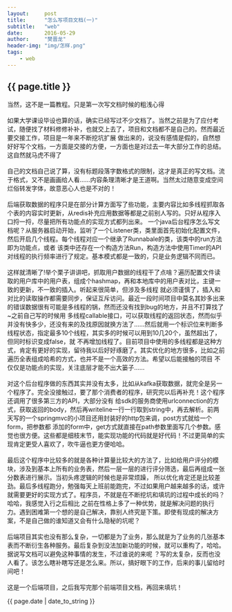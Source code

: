 ```yaml
---
layout:     post
title:      "怎么写项目文档(一)"
subtitle:   "web"
date:       2016-05-29
author:     "樊晋龙"
header-img: "img/怎样.png"
tags:
    - web
---
```


<h2>{{ page.title }}</h2>

当然，这不是一篇教程。只是第一次写文档时候的粗浅心得<br><br>
如果大学课设毕设也算的话，确实已经写过不少文档了。当然之前是为了应付考试，随便找了材料修修补补，也就交上去了，项目和文档都不是自己的。然而最近要交接工作，项目是一年来不断挖坑扩展
做出来的，说没有感情是假的，自然想好好写个文档，一方面是交接的方便，一方面也是对过去一年大部分工作的总结。这自然就马虎不得了<br><br>
自己的文档自己说了算，没有标题段落字数格式的限制，这才是真正的写文档。流于格式，又不是画画给人看……内容条理清晰才是王道啊。当然太过随意变成空间烂俗转发字体，故意恶心人也是不对的！<br><br>
后端获取数据的程序只是在部分计算方面写了些功能，主要内容比如多线程抓取各个表的内容实时更新，从redis补充应用数据等都是之前别人写的。只好从程序入口捋一捋，尽量把所有功能点的实现方式都列出来。
一个java后台程序怎么写文档呢？从服务器启动开始，监听了一个Listener类，类里面首先初始化配置文件，然后开启几个线程。每个线程对应一个继承了Runnabale的类，该类中的run方法即为功能点，或者
该类中还存在一个构造方法Run，构造方法中使用Timer的API对线程的执行频率进行了规定。基本模式都是一致的，只是业务逻辑不同而已。<br><br>
这样就清晰了!举个栗子讲讲吧，抓取用户数据的线程干了点啥？遍历配置文件读取的用户库中的用户表，组成个hashmap，再和本地库中的用户表对比，主键一致的更新，不一致的插入。听起来很简单，但涉及多线程
就必须谨慎了，插入和对比的读取操作都需要同步，保证互斥访问。最近一段时间项目中莫名其妙多出来的错误数据很有可能是多线程的锅，然而还没有找到bug的地方，并且不打算找了~之前自己写的时候用
多线程callable接口，可以获取线程的返回状态，然而似乎并没有快多少，还没有来的及找原因就换方法了……然后就用一个标识位来判断多线程状态，指定最多10个线程，其实多的时候可以用到10几20个，虽然超出了，但同时标识变成false，就
不再增加线程了。目前项目中使用的多线程都是这种方式，肯定有更好的实现，留待我以后好好琢磨了。其实优化的地方很多，比如之前遍历全表组成哈希的方式，也并不是一个高效的方法。希望以后能接触的项目
不仅仅是功能点的实现，关注底层才能不出大篓子……<br><br>
对这个后台程序做的东西其实并没有太多，比如从kafka获取数据，就完全是另一个程序了。完全没接触过，要了那个消费者的程序，研究完以后再补充！这个程序还调用了很多第三方的API，大部分没有
给sdk的服务商使用urlconnection的方式，获取返回的body，然后再writeline一行一行取到string中，再去解析。前两天写的一个springmvc的小项目还用封装好的http包来调，post方式就给一个form，把参数都
添加的form中，get方式就直接在path参数里面写几个参数。感觉也很方便。这些都是细枝末节，能实现功能的代码就是好代码！不过更简单的实现肯定更受人喜欢了，吹牛逼也更方便哈哈。<br><br>
最后这个程序中比较多的就是各种计算量比较大的方法了，比如给用户评分的模块，涉及到基本上所有的业务表，然后一层一层的进行评分筛选，最后再组成一张分数表进行展示。当初头疼逻辑的时候也是非常烦躁，
所以优化肯定还是比较差劲。最后多线程跑分，勉强每天上班前能跑完，不过如果用户越来越多的话，或许就需要更好的实现方式了。程序员，不就是在不断挖坑和填坑的过程中成长的吗？哈哈，我感觉入行之后相比
之前在性格上多了一种优势，就是解决问题的执行力。遇到困难第一个想的是自己解决，靠别人终究是下策。即使有现成的解决方案，不是自己做的谁知道又会有什么隐秘的坑呢？<br><br>
后端项目其实也没有那么复杂，一切都是为了业务，那么就是为了业务的几张基本表而不断衍生各种服务。最后复杂到没法加新功能的时候，就可以重构了，哈哈。据说写文档可以避免这种事情的发生，不过谁说的来呢
？写的太复杂，反而也没人看了。该怎么瞎补瞎写还是怎么来。所以，搞好眼下的工作，后来的事儿留给时间吧！<br><br>
这是一个后端项目，之后我写完那个前端项目文档，再回来填坑！







<p>{{ page.date | date_to_string }}</p>